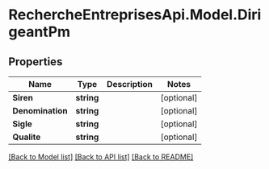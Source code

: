 # RechercheEntreprisesApi.Model.DirigeantPm

## Properties

Name | Type | Description | Notes
------------ | ------------- | ------------- | -------------
**Siren** | **string** |  | [optional] 
**Denomination** | **string** |  | [optional] 
**Sigle** | **string** |  | [optional] 
**Qualite** | **string** |  | [optional] 

[[Back to Model list]](../README.md#documentation-for-models) [[Back to API list]](../README.md#documentation-for-api-endpoints) [[Back to README]](../README.md)

